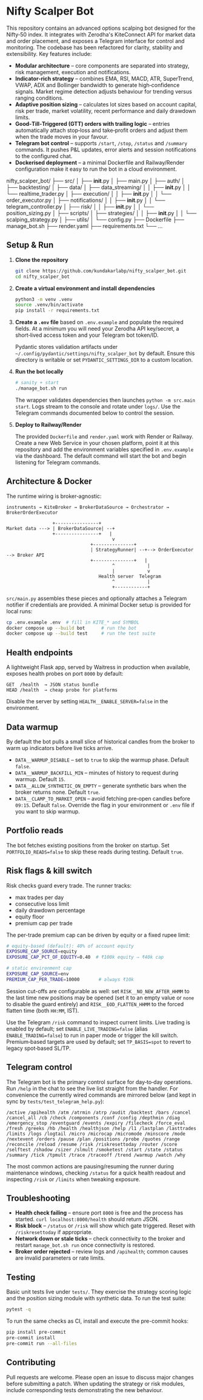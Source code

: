 # Nifty Scalper Bot

This repository contains an advanced options scalping bot designed for the Nifty‑50 index.  It integrates with Zerodha's KiteConnect API for market data and order placement, and exposes a Telegram interface for control and monitoring.  The codebase has been refactored for clarity, stability and extensibility.  Key features include:

* **Modular architecture** – core components are separated into strategy, risk management, execution and notifications.
* **Indicator‑rich strategy** – combines EMA, RSI, MACD, ATR, SuperTrend, VWAP, ADX and Bollinger bandwidth to generate high‑confidence signals.  Market regime detection adjusts behaviour for trending versus ranging conditions.
* **Adaptive position sizing** – calculates lot sizes based on account capital, risk per trade, market volatility, recent performance and daily drawdown limits.
* **Good‑Till‑Triggered (GTT) orders with trailing logic** – entries automatically attach stop‑loss and take‑profit orders and adjust them when the trade moves in your favour.
* **Telegram bot control** – supports `/start`, `/stop`, `/status` and `/summary` commands.  It pushes P&L updates, error alerts and session notifications to the configured chat.
* **Dockerised deployment** – a minimal Dockerfile and Railway/Render configuration make it easy to run the bot in a cloud environment.

nifty_scalper_bot/
├── src/
│   ├── __init__.py
│   ├── main.py
│   ├── auth/
│   ├── backtesting/
│   ├── data/
│   ├── data_streaming/
│   │   ├── __init__.py
│   │   └── realtime_trader.py
│   ├── execution/
│   │   ├── __init__.py
│   │   └── order_executor.py
│   ├── notifications/
│   │   ├── __init__.py
│   │   └── telegram_controller.py
│   ├── risk/
│   │   ├── __init__.py
│   │   └── position_sizing.py
│   ├── scripts/
│   ├── strategies/
│   │   ├── __init__.py
│   │   └── scalping_strategy.py
│   ├── utils/
│   └── config.py
├── Dockerfile
├── manage_bot.sh
├── render.yaml
├── requirements.txt
└── ...
## Setup & Run

1. **Clone the repository**

   ```bash
   git clone https://github.com/kundakarlabp/nifty_scalper_bot.git
   cd nifty_scalper_bot
   ```

2. **Create a virtual environment and install dependencies**

   ```bash
   python3 -m venv .venv
   source .venv/bin/activate
   pip install -r requirements.txt
   ```

3. **Create a `.env` file** based on `.env.example` and populate the required fields.  At a minimum you will need your Zerodha API key/secret, a short‑lived access token and your Telegram bot token/ID.

   Pydantic stores validation artifacts under
   `~/.config/pydantic/settings/nifty_scalper_bot` by default.  Ensure this
   directory is writable or set `PYDANTIC_SETTINGS_DIR` to a custom location.

4. **Run the bot locally**

   ```bash
   # sanity + start
   ./manage_bot.sh run
   ```

   The wrapper validates dependencies then launches `python -m src.main start`.  Logs stream to the console and rotate under `logs/`.  Use the Telegram commands documented below to control the session.

5. **Deploy to Railway/Render**

   The provided `Dockerfile` and `render.yaml` work with Render or Railway.  Create a new Web Service in your chosen platform, point it at this repository and add the environment variables specified in `.env.example` via the dashboard.  The default command will start the bot and begin listening for Telegram commands.

## Architecture & Docker

The runtime wiring is broker‑agnostic:

```
instruments → KiteBroker → BrokerDataSource → Orchestrator → BrokerOrderExecutor
```

```
                 +----------------+
Market data ---> | BrokerDataSource| --+
                 +----------------+   |
                                       v
                               +---------------+
                               | StrategyRunner| --+--> OrderExecutor --> Broker API
                               +---------------+   |
                                       ^            |
                                       |            v
                                  Health server  Telegram
                                       ^            |
                                       +------------+
```

`src/main.py` assembles these pieces and optionally attaches a Telegram notifier if credentials are provided.  A minimal Docker setup is provided for local runs:

```bash
cp .env.example .env  # fill in KITE_* and SYMBOL
docker compose up --build bot      # run the bot
docker compose up --build test     # run the test suite
```

## Health endpoints

A lightweight Flask app, served by Waitress in production when available,
exposes health probes on port `8000` by default:

```
GET  /health  → JSON status bundle
HEAD /health  → cheap probe for platforms
```

Disable the server by setting `HEALTH__ENABLE_SERVER=false` in the environment.

## Data warmup

By default the bot pulls a small slice of historical candles from the broker to warm up indicators before live ticks arrive.

- `DATA__WARMUP_DISABLE` – set to `true` to skip the warmup phase. Default `false`.
 - `DATA__WARMUP_BACKFILL_MIN` – minutes of history to request during warmup. Default `15`.
 - `DATA__ALLOW_SYNTHETIC_ON_EMPTY` – generate synthetic bars when the broker returns none. Default `true`.
 - `DATA__CLAMP_TO_MARKET_OPEN` – avoid fetching pre‑open candles before `09:15`. Default `false`.
Override the flag in your environment or `.env` file if you want to skip warmup.

## Portfolio reads

The bot fetches existing positions from the broker on startup. Set
`PORTFOLIO_READS=false` to skip these reads during testing. Default `true`.

## Risk flags & kill switch

Risk checks guard every trade.  The runner tracks:

 - max trades per day
 - consecutive loss limit
 - daily drawdown percentage
 - equity floor
 - premium cap per trade

The per-trade premium cap can be driven by equity or a fixed rupee limit:

```bash
# equity-based (default): 40% of account equity
EXPOSURE_CAP_SOURCE=equity
EXPOSURE_CAP_PCT_OF_EQUITY=0.40  # ₹100k equity ⇒ ₹40k cap

# static environment cap
EXPOSURE_CAP_SOURCE=env
PREMIUM_CAP_PER_TRADE=10000       # always ₹10k
```

Session cut-offs are configurable as well: set `RISK__NO_NEW_AFTER_HHMM` to the
last time new positions may be opened (set it to an empty value or `none` to
disable the guard entirely) and `RISK__EOD_FLATTEN_HHMM` to the forced flatten
time (both `HH:MM`, IST).

Use the Telegram `/risk` command to inspect current limits.  Live trading is enabled by default; set `ENABLE_LIVE_TRADING=false` (alias `ENABLE_TRADING=false`) to run in paper mode or trigger the kill switch.  Premium‑based targets are used by default; set `TP_BASIS=spot` to revert to legacy spot‑based SL/TP.

## Telegram control

The Telegram bot is the primary control surface for day‑to‑day operations.  Run `/help` in the chat to see the live list straight from the handler.  For convenience the currently wired commands are mirrored below (and kept in sync by `tests/test_telegram_help.py`):

```
/active /apihealth /atm /atrmin /atrp /audit /backtest /bars /cancel /cancel_all /cb /check /components /conf /config /depthmin /diag /emergency_stop /eventguard /events /expiry /filecheck /force_eval /fresh /greeks /hb /health /healthjson /help /l1 /lastplan /lasttrades /limits /logs /logtail /micro /microcap /micromode /minscore /mode /nextevent /orders /pause /plan /positions /probe /quotes /range /reconcile /reload /resume /risk /riskresettoday /router /score /selftest /shadow /sizer /slmult /smoketest /start /state /status /summary /tick /tpmult /trace /traceoff /trend /warmup /watch /why
```

The most common actions are pausing/resuming the runner during maintenance windows, checking `/status` for a quick health readout and inspecting `/risk` or `/limits` when tweaking exposure.

## Troubleshooting

- **Health check failing** – ensure port `8000` is free and the process has started.  `curl localhost:8000/health` should return JSON.
- **Risk block** – `/status` or `/risk` will show which gate triggered.  Reset with `/riskresettoday` if appropriate.
- **Network down or stale ticks** – check connectivity to the broker and restart `manage_bot.sh run` once connectivity is restored.
- **Broker order rejected** – review logs and `/apihealth`; common causes are invalid parameters or rate limits.

## Testing

Basic unit tests live under `tests/`.  They exercise the strategy scoring logic and the position sizing module with synthetic data.  To run the test suite:

```bash
pytest -q
```

To run the same checks as CI, install and execute the pre-commit hooks:

```bash
pip install pre-commit
pre-commit install
pre-commit run --all-files
```

## Contributing

Pull requests are welcome.  Please open an issue to discuss major changes before submitting a patch.  When updating the strategy or risk modules, include corresponding tests demonstrating the new behaviour.
